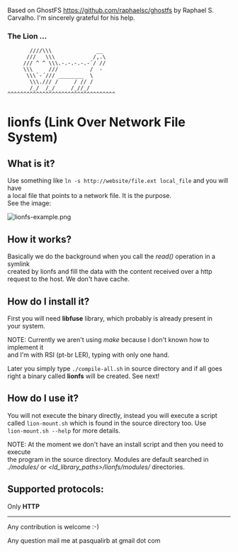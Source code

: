 Based on GhostFS https://github.com/raphaelsc/ghostfs by Raphael S.
Carvalho. I'm sincerely grateful for his help.

### The Lion ...
```
       ////\\\              __
      ///   \\\            /,.\
     /// ^ ^ \\\.-.-.-.-.-´/ //
     \\\     ///          /  -
      \\\`-´/// ________  \
       \\\./// /     / // /
       /_/  /_/     /_//_/
^^^^^^^^^^^^^^^^^^^^^^^^^^^^^^^^^^
```
# lionfs (Link Over Network File System)

## What is it?

Use something like `ln -s http://website/file.ext local_file` and you will have
<br>
a local file that points to a network file. It is the purpose.
<br>
See the image:

![lionfs-example.png](https://ricardobiehl.github.io/images/lionfs-example.png)

## How it works?

Basically we do the background when you call the *read()* operation in a symlink
<br>
created by lionfs and fill the data with the content received over a http
<br>
request to the host. We don't have cache.

## How do I install it?

First you will need **libfuse** library, which probably is already present in
<br>
your system.

NOTE: Currently we aren't using *make* because I don't known how to implement it
<br>
and I'm with RSI (pt-br LER), typing with only one hand.

Later you simply type `./compile-all.sh` in source directory and if all goes
<br>
right a binary called **lionfs** will be created. See next!

## How do I use it?

You will not execute the binary directly, instead you will execute a script
<br>
called `lion-mount.sh` which is found in the source directory too. Use
<br>
`lion-mount.sh --help` for more details.

NOTE: At the moment we don't have an install script and then you need to execute
<br>
the program in the source directory. Modules are default searched in
<br>
*./modules/* or *\<ld_library_paths\>/lionfs/modules/* directories.

## Supported protocols:

Only **HTTP**

----------

Any contribution is welcome :-)

Any question mail me at pasqualirb at gmail dot com
